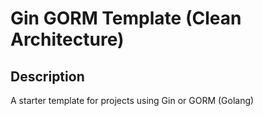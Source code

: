# Gin GORM Template (Clean Architecture)

## Description
A starter template for projects using Gin or GORM (Golang)